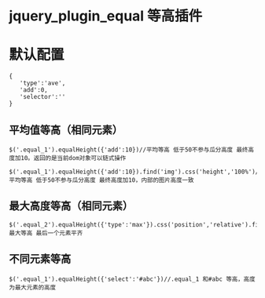 # jquery_plugin_equal 等高插件


# 默认配置 

```
{
   'type':'ave',
   'add':0,
   'selector':''
}
```
## 平均值等高（相同元素）

```
$('.equal_1').equalHeight({'add':10})//平均等高 低于50不参与瓜分高度 最终高度加10。返回的是当前dom对象可以链式操作

$('.equal_1').equalHeight({'add':10}).find('img').css('height','100%')//平均等高 低于50不参与瓜分高度 最终高度加10，内部的图片高度一致
```
## 最大高度等高（相同元素）

```
$('.equal_2').equalHeight({'type':'max'}).css('position','relative').find('a:last').css({'position':'absolute','bottom':'0px'})//最大等高 最后一个元素平齐
```
## 不同元素等高

```
$('.equal_1').equalHeight({'select':'#abc'})//.equal_1 和#abc 等高，高度为最大元素的高度
```

